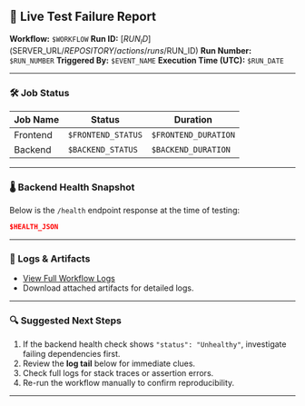 ## 🚨 Live Test Failure Report

**Workflow:** `$WORKFLOW`
**Run ID:** [$RUN_ID]($SERVER_URL/$REPOSITORY/actions/runs/$RUN_ID)
**Run Number:** `$RUN_NUMBER`
**Triggered By:** `$EVENT_NAME`
**Execution Time (UTC):** `$RUN_DATE`

---

### 🛠️ Job Status
| Job Name | Status | Duration |
|----------|--------|----------|
| Frontend | `$FRONTEND_STATUS` | `$FRONTEND_DURATION` |
| Backend  | `$BACKEND_STATUS`  | `$BACKEND_DURATION`  |

---

### 🌡️ Backend Health Snapshot
Below is the `/health` endpoint response at the time of testing:

```json
$HEALTH_JSON
```

---

### 📄 Logs & Artifacts
- [View Full Workflow Logs]($SERVER_URL/$REPOSITORY/actions/runs/$RUN_ID)
- Download attached artifacts for detailed logs.

---

### 🔍 Suggested Next Steps
1. If the backend health check shows `"status": "Unhealthy"`, investigate failing dependencies first.
2. Review the **log tail** below for immediate clues.
3. Check full logs for stack traces or assertion errors.
4. Re-run the workflow manually to confirm reproducibility.

---
